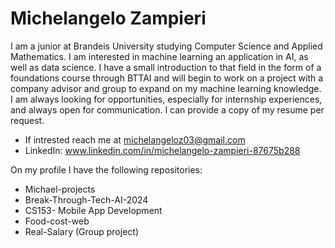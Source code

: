 # Michelangelo Zampieri

I am a junior at Brandeis University studying Computer Science and Applied Mathematics. 
I am interested in machine learning an application in AI, as well as data science. 
I have a small introduction to that field in the form of a foundations course through BTTAI and will begin to work on a project with a company advisor and group to expand on my machine learning knowledge.
I am always looking for opportunities, especially for internship experiences, and always open for communication. I can provide a copy of my resume per request. 

- If intrested reach me at michelangeloz03@gmail.com 
- LinkedIn: www.linkedin.com/in/michelangelo-zampieri-87675b288

On my profile I have the following repositories: 

- Michael-projects
- Break-Through-Tech-AI-2024
- CS153- Mobile App Development
- Food-cost-web
- Real-Salary (Group project)




